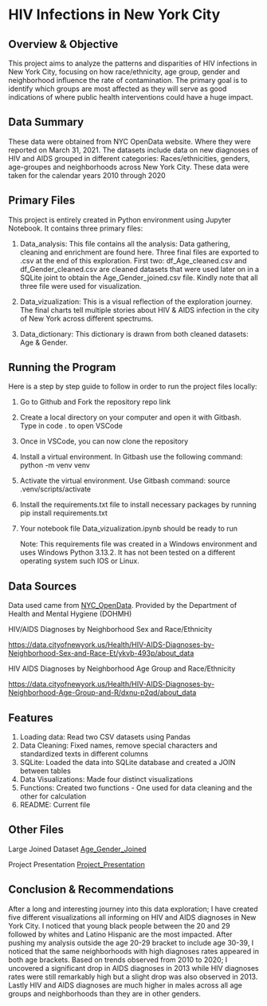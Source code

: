 # HIV Infections in New York City

## Overview & Objective

This project aims to analyze the patterns and disparities of HIV infections in New York City, focusing on how race/ethnicity, age group, gender and neighborhood influence the rate of contamination. The primary goal is to identify which groups are most affected as they will serve as good indications of where public health interventions could have a huge impact.

## Data Summary

These data were obtained from NYC OpenData website. Where they were reported on March 31, 2021. The datasets include data on new diagnoses of HIV and AIDS grouped in different categories: Races/ethnicities, genders, age-groupes and neighborhoods across New York City. These data were taken for the calendar years 2010 through 2020

## Primary Files

This project is entirely created in Python environment using Jupyter Notebook. It contains three primary files:

1. Data_analysis: This file contains all the analysis: Data gathering, cleaning and enrichment are found here.
   Three final files are exported to .csv at the end of this exploration. First two: df_Age_cleaned.csv and df_Gender_cleaned.csv are cleaned datasets
   that were used later on in a SQLite joint to obtain the Age_Gender_joined.csv file. Kindly note that all three file were used for visualization.

2. Data_vizualization: This is a visual reflection of the exploration journey.
   The final charts tell multiple stories about HIV & AIDS infection in the city of New York across different spectrums.

3. Data_dictionary: This dictionary is drawn from both cleaned datasets: Age & Gender.

## Running the Program

Here is a step by step guide to follow in order to run the project files locally:

1. Go to Github and Fork the repository repo link
2. Create a local directory on your computer and open it with Gitbash. Type in code . to open VSCode
3. Once in VSCode, you can now clone the repository
4. Install a virtual environment. In Gitbash use the following command: python -m venv venv
5. Activate the virtual environment. Use Gitbash command: source .venv/scripts/activate
6. Install the requirements.txt file to install necessary packages by running pip install requirements.txt
7. Your notebook file Data_vizualization.ipynb should be ready to run

   Note: This requirements file was created in a Windows environment and uses Windows Python 3.13.2.
   It has not been tested on a different operating system such IOS or Linux.

## Data Sources

Data used came from [NYC_OpenData](https://opendata.cityofnewyork.us/). Provided by the Department of Health and Mental Hygiene (DOHMH)

HIV/AIDS Diagnoses by Neighborhood Sex and Race/Ethnicity

https://data.cityofnewyork.us/Health/HIV-AIDS-Diagnoses-by-Neighborhood-Sex-and-Race-Et/ykvb-493p/about_data

HIV AIDS Diagnoses by Neighborhood Age Group and Race/Ethnicity

https://data.cityofnewyork.us/Health/HIV-AIDS-Diagnoses-by-Neighborhood-Age-Group-and-R/dxnu-p2qd/about_data

## Features

1. Loading data: Read two CSV datasets using Pandas
2. Data Cleaning: Fixed names, remove special characters and standardized texts in different columns
3. SQLite: Loaded the data into SQLite database and created a JOIN between tables
4. Data Visualizations: Made four distinct visualizations
5. Functions: Created two functions - One used for data cleaning and the other for calculation
6. README: Current file

## Other Files

Large Joined Dataset
[Age_Gender_Joined](https://drive.google.com/file/d/1Cf22gqTC9laz4bomcZQ0fYB5xGft64Tp/view?usp=drive_link)

Project Presentation
[Project_Presentation](https://drive.google.com/file/d/10Cv7wSjik1lKSavbHYTCHkCfBlgfdKox/view?usp=drive_link)

## Conclusion & Recommendations

After a long and interesting journey into this data exploration; I have created five different visualizations all informing on HIV and AIDS diagnoses in New York City. I noticed that young black people between the 20 and 29 followed by whites and Latino Hispanic are the most impacted. After pushing my analysis outside the age 20-29 bracket to include age 30-39, I noticed that the same neighborhoods with high diagnoses rates appeared in both age brackets. Based on trends observed from 2010 to 2020; I uncovered a significant drop in AIDS diagnoses in 2013 while HIV diagnoses rates were still remarkably high but a slight drop was also observed in 2013. Lastly HIV and AIDS diagnoses are much higher in males across all age groups and neighborhoods than they are in other genders.
